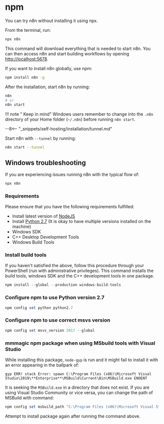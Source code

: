 # npm

You can try n8n without installing it using npx.

From the terminal, run:

```bash
npx n8n
```

This command will download everything that is needed to start n8n. You can then access n8n and start building workflows by opening [http://localhost:5678](http://localhost:5678).

If you want to install n8n globally, use npm:

```bash
npm install n8n -g
```

After the installation, start n8n by running:

```bash
n8n
# or
n8n start
```

!!! note " Keep in mind"
    Windows users remember to change into the `.n8n` directory of your Home folder (`~/.n8n`) before running `n8n start`.


--8<-- "_snippets/self-hosting/installation/tunnel.md"

Start n8n with `--tunnel` by running:

```bash
n8n start --tunnel
```

## Windows troubleshooting

If you are experiencing issues running n8n with the typical flow of:

```powershell
npx n8n
```

### Requirements

Please ensure that you have the following requirements fulfilled:

- Install latest version of [NodeJS](https://nodejs.org/en/download/)
- Install [Python 2.7](https://www.python.org/downloads/release/python-2717/) (It is okay to have multiple versions installed on the machine)
- Windows SDK
- C++ Desktop Development Tools
- Windows Build Tools

### Install build tools

If you haven't satisfied the above, follow this procedure through your PowerShell (run with administrative privileges).
This command installs the build tools, windows SDK and the C++ development tools in one package.

```powershell
npm install --global --production windows-build-tools
```

### Configure npm to use Python version 2.7

```powershell
npm config set python python2.7
```

### Configure npm to use correct msvs version

```powershell
npm config set msvs_version 2017 --global
```

### mmmagic npm package when using MSbuild tools with Visual Studio

While installing this package, `node-gyp` is run and it might fail to install it with an error appearing in the ballpark of:

```
gyp ERR! stack Error: spawn C:\Program Files (x86)\Microsoft Visual Studio\2019\**Enterprise**\MSBuild\Current\Bin\MSBuild.exe ENOENT
```

It is seeking the `MSBuild.exe` in a directory that does not exist. If you are using Visual Studio Community or vice versa, you can change the path of MSBuild with command: 

```powershell
npm config set msbuild_path "C:\Program Files (x86)\Microsoft Visual Studio\2019\**Community**\MSBuild\Current\Bin\MSBuild.exe"
```

Attempt to install package again after running the command above.
